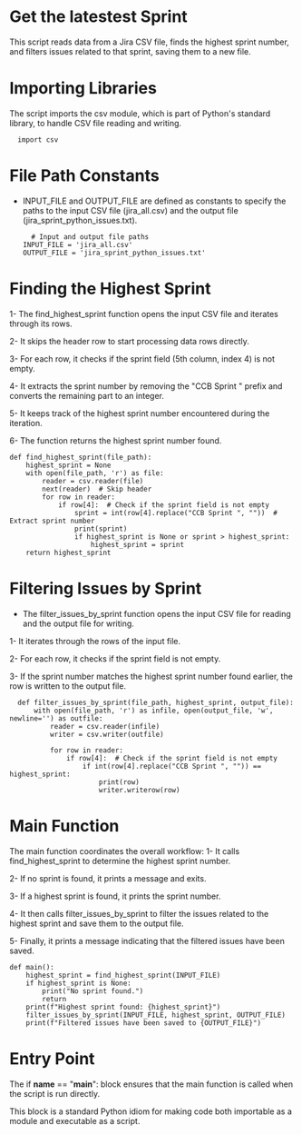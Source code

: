 # Get the latestest Sprint

This script reads data from a Jira CSV file, finds the highest sprint number, and filters issues related to that sprint, saving them to a new file.

# Importing Libraries

The script imports the csv module, which is part of Python's standard library, to handle CSV file reading and writing.

      import csv

#  File Path Constants

- INPUT_FILE and OUTPUT_FILE are defined as constants to specify the paths to the input CSV file (jira_all.csv) and the output file (jira_sprint_python_issues.txt).
      
        # Input and output file paths
      INPUT_FILE = 'jira_all.csv'
      OUTPUT_FILE = 'jira_sprint_python_issues.txt'

# Finding the Highest Sprint
1- The find_highest_sprint function opens the input CSV file and iterates through its rows.

2- It skips the header row to start processing data rows directly.

3- For each row, it checks if the sprint field (5th column, index 4) is not empty.

4- It extracts the sprint number by removing the "CCB Sprint " prefix and converts the remaining part to an integer.

5- It keeps track of the highest sprint number encountered during the iteration.

6- The function returns the highest sprint number found.


    def find_highest_sprint(file_path):
        highest_sprint = None
        with open(file_path, 'r') as file:
            reader = csv.reader(file)
            next(reader)  # Skip header
            for row in reader:
                if row[4]:  # Check if the sprint field is not empty
                    sprint = int(row[4].replace("CCB Sprint ", ""))  # Extract sprint number
                    print(sprint)
                    if highest_sprint is None or sprint > highest_sprint:
                        highest_sprint = sprint
        return highest_sprint



# Filtering Issues by Sprint
- The filter_issues_by_sprint function opens the input CSV file for reading and the output file for writing.

1- It iterates through the rows of the input file.

2- For each row, it checks if the sprint field is not empty.

3- If the sprint number matches the highest sprint number found earlier, the row is written to the output file.

      
      def filter_issues_by_sprint(file_path, highest_sprint, output_file):
          with open(file_path, 'r') as infile, open(output_file, 'w', newline='') as outfile:
              reader = csv.reader(infile)
              writer = csv.writer(outfile)
              
              for row in reader:
                  if row[4]:  # Check if the sprint field is not empty
                      if int(row[4].replace("CCB Sprint ", "")) == highest_sprint:
                          print(row)
                          writer.writerow(row)





# Main Function

The main function coordinates the overall workflow:
  1- It calls find_highest_sprint to determine the highest sprint number.

  2- If no sprint is found, it prints a message and exits.
    
  3- If a highest sprint is found, it prints the sprint number.
    
  4- It then calls filter_issues_by_sprint to filter the issues related to the highest sprint and save them to the output file.
    
  5- Finally, it prints a message indicating that the filtered issues have been saved.

    def main():
        highest_sprint = find_highest_sprint(INPUT_FILE)
        if highest_sprint is None:
            print("No sprint found.")
            return
        print(f"Highest sprint found: {highest_sprint}")
        filter_issues_by_sprint(INPUT_FILE, highest_sprint, OUTPUT_FILE)
        print(f"Filtered issues have been saved to {OUTPUT_FILE}")

# Entry Point


The if __name__ == "__main__": block ensures that the main function is called when the script is run directly.

This block is a standard Python idiom for making code both importable as a module and executable as a script.
